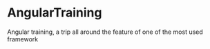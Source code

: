 # AngularTraining
Angular training, a trip all around the feature of one of the most used framework
